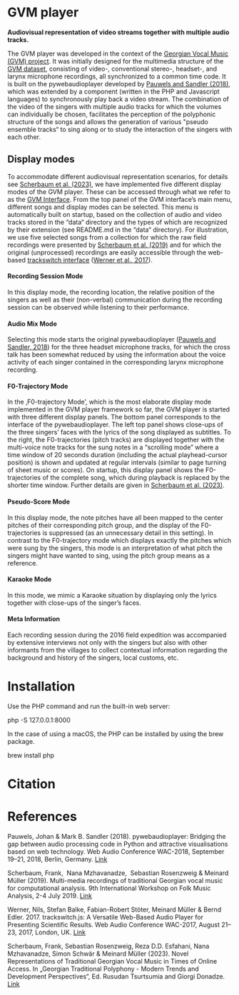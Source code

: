 # GVM player

**Audiovisual representation of video streams together with multiple audio tracks.**

The GVM player was developed in the context of the [Georgian Vocal Music (GVM) project](https://www.audiolabs-erlangen.de/fau/professor/mueller/projects/gvm). It was initially designed for the multimedia structure of the [GVM dataset](https://www.audiolabs-erlangen.de/resources/MIR/2017-GeorgianMusic-Scherbaum), consisting of video-, conventional stereo-, headset-, and larynx microphone recordings, all synchronized to a common time code. It is built on the pywebaudioplayer developed by [Pauwels and Sandler (2018)](https://github.com/resfahani/GVM-Interface#references), which was extended by a component (written in the PHP and Javascript languages) to synchronously play back a video stream. The combination of the video of the singers with multiple audio tracks for which  the volumes can individually be chosen, facilitates the perception of the polyphonic structure  of the songs and allows the generation of various "pseudo ensemble tracks“ to sing along or to study the interaction of the singers with each other.


## Display modes

To accommodate different audiovisual representation scenarios, for details see [Scherbaum et al. (2023)](https://github.com/resfahani/GVM-Interface#references), we have implemented five different display modes of the GVM player. These can be accessed through what we refer to as the [GVM Interface](https://www.audiolabs-erlangen.de/resources/MIR/GVMPlayer/).  From the top panel of the GVM interface’s main menu,  different songs and display modes can be selected.  This menu is automatically built on startup, based on the collection of audio and video tracks stored in the “data“ directory and the types of which are recognized by their extension (see README.md in the “data“ directory).  For illustration, we use five selected songs from a collection for which the raw field recordings were presented by  [Scherbaum et al. (2019)](https://github.com/resfahani/GVM-Interface#references) and for which the original (unprocessed) recordings are easily accessible through the web-based [trackswitch interface](https://www.audiolabs-erlangen.de/resources/MIR/2018-ISMIR-LBD-ThroatMics) ([Werner et al., 2017](https://github.com/resfahani/GVM-Interface#references)).


#### Recording Session Mode

In this display mode, the recording location, the relative position of the singers as well as their (non-verbal) communication during the recording session can be observed while listening to their performance.

#### Audio Mix Mode

Selecting this mode starts the original pywebaudioplayer ([Pauwels and Sandler, 2018](https://github.com/resfahani/GVM-Interface#references)) for the three headset microphone tracks, for which the cross talk has been somewhat reduced by using the information about the voice activity of each singer contained in the corresponding larynx microphone recording.

#### F0-Trajectory Mode
In the ‚F0-trajectory Mode’, which is the most elaborate display mode implemented in the GVM player framework so far, the GVM player is started with three different display panels. The bottom panel corresponds to the interface of the pywebaudioplayer. The left top panel shows close-ups of the three singers’ faces with the lyrics of the song displayed as subtitles. To the right, the F0-trajectories (pitch tracks) are displayed together with the multi-voice note tracks for the sung notes in a “scrolling mode” where a time window of 20 seconds duration (including the actual playhead-cursor position) is shown and updated at regular intervals (similar to page turning of sheet music or scores). On startup, this display panel shows the F0-trajectories of the complete song, which during playback is replaced by the shorter time window. Further details are given in [Scherbaum et al. (2023)](https://github.com/resfahani/GVM-Interface#references).

#### Pseudo-Score Mode

In this display mode, the note pitches have all been mapped to the center pitches of their corresponding pitch group, and the display of the F0-trajectories is suppressed (as an unnecessary detail in this setting). In contrast to the F0-trajectory mode which displays exactly the pitches which were sung by the singers, this mode is an interpretation of what pitch the singers might have wanted to sing, using the pitch group means as a reference.

#### Karaoke Mode
In this mode, we mimic a Karaoke situation by displaying only the lyrics together with close-ups of the singer’s faces.

#### Meta Information

Each recording session during the 2016 field expedition was accompanied by extensive interviews not only with the singers but also with other informants from the villages to collect contextual information regarding the background and history of the singers, local customs, etc.



# Installation
Use the PHP command and run the built-in web server:

php -S 127.0.0.1:8000

In the case of using a macOS, the PHP can be installed by using the brew package.

brew install php

# Citation

# References
Pauwels, Johan & Mark B. Sandler (2018). pywebaudioplayer: Bridging the gap between audio processing code in Python and attractive visualisations based on web technology. Web Audio Conference WAC-2018, September 19–21, 2018, Berlin, Germany.  [Link](https://webaudioconf.com/_data/papers/pdf/2018/2018_19.pdf)

Scherbaum, Frank,  Nana Mzhavanadze,  Sebastian Rosenzweig & Meinard Müller (2019). Multi-media recordings of traditional Georgian vocal music for computational analysis. 9th International Workshop on Folk Music Analysis, 2-4 July 2019. [Link](https://www.uni-potsdam.de/fileadmin/projects/soundscapelab/PapersMusic/2019/Scherbaum_etal_FMA2019_final.pdf)

Werner, Nils, Stefan Balke, Fabian-Robert Stöter, Meinard Müller & Bernd Edler. 2017. trackswitch.js: A Versatile Web-Based Audio Player for Presenting Scientific Results. Web Audio Conference WAC-2017, August 21–23, 2017, London, UK. [Link](https://www.audiolabs-erlangen.de/content/05-fau/professor/00-mueller/03-publications/2017_WernerBSME_TrackswitchJSPlayer_WAC.pdf  )



Scherbaum, Frank, Sebastian Rosenzweig, Reza D.D. Esfahani,  Nana Mzhavanadze, Simon Schwär & Meinard Müller (2023).  Novel Representations of Traditional Georgian Vocal Music in Times of Online Access. In „Georgian Traditional Polyphony - Modern Trends and Development Perspectives“, Ed. Rusudan Tsurtsumia and Giorgi Donadze. [Link](https://github.com/resfahani/GVM-Interface/blob/master/Paper/Novel%20Representations%20of%20Traditional%20Georgian%20Vocal%20Music_V02-compressed.pdf)






